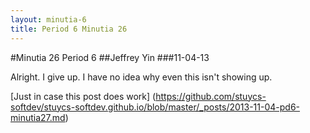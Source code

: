 ```yaml
---
layout: minutia-6
title: Period 6 Minutia 26
---
```


#Minutia 26 Period 6
##Jeffrey Yin
###11-04-13

Alright. I give up. I have no idea why even this isn't showing up.

[Just in case this post does work] (https://github.com/stuycs-softdev/stuycs-softdev.github.io/blob/master/_posts/2013-11-04-pd6-minutia27.md)
